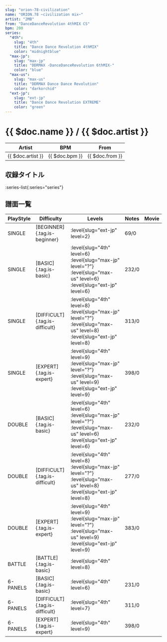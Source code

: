 ```yaml
---
slug: "orion-78-civilization"
name: "ORION.78 ~civilization mix~"
artist: "2MB"
from: "DanceDanceRevolution 4thMIX CS"
bpm: 200
series:
  "4th":
    slug: "4th"
    title: "Dance Dance Revolution 4thMIX"
    color: "midnightblue"
  "max-jp":
    slug: "max-jp"
    title: "DDRMAX -DanceDanceRevolution 6thMIX-"
    color: "blue"
  "max-us":
    slug: "max-us"
    title: "DDRMAX Dance Dance Revolution"
    color: "darkorchid"
  "ext-jp":
    slug: "ext-jp"
    title: "Dance Dance Revolution EXTREME"
    color: "green"
---
```


# {{ $doc.name }} / {{ $doc.artist }}

|Artist|BPM|From|
|------|---|----|
|{{ $doc.artist }}|{{ $doc.bpm }}|{{ $doc.from }}|

## 収録タイトル

:series-list{:series="series"}

## 譜面一覧

|PlayStyle|Difficulty|Levels|Notes|Movie|
|---------|----------|------|-----|-----|
|SINGLE|[BEGINNER]{.tag.is-beginner}|:level{slug="ext-jp" level=2}|69/0||
|SINGLE|[BASIC]{.tag.is-basic}|:level{slug="4th" level=6} :level{slug="max-jp" level="?"} :level{slug="max-us" level=6} :level{slug="ext-jp" level=6}|232/0||
|SINGLE|[DIFFICULT]{.tag.is-difficult}|:level{slug="4th" level=8} :level{slug="max-jp" level="?"} :level{slug="max-us" level=8} :level{slug="ext-jp" level=8}|313/0||
|SINGLE|[EXPERT]{.tag.is-expert}|:level{slug="4th" level=9} :level{slug="max-jp" level="?"} :level{slug="max-us" level=9} :level{slug="ext-jp" level=9}|398/0||
|DOUBLE|[BASIC]{.tag.is-basic}|:level{slug="4th" level=6} :level{slug="max-jp" level="?"} :level{slug="max-us" level=6} :level{slug="ext-jp" level=6}|232/0||
|DOUBLE|[DIFFICULT]{.tag.is-difficult}|:level{slug="4th" level=8} :level{slug="max-jp" level="?"} :level{slug="max-us" level=8} :level{slug="ext-jp" level=8}|277/0||
|DOUBLE|[EXPERT]{.tag.is-expert}|:level{slug="4th" level=9} :level{slug="max-jp" level="?"} :level{slug="max-us" level=9} :level{slug="ext-jp" level=9}|383/0||
|BATTLE|[BATTLE]{.tag.is-basic}|:level{slug="4th" level=8}|||
|6-PANELS|[BASIC]{.tag.is-basic}|:level{slug="4th" level=6}|231/0||
|6-PANELS|[DIFFICULT]{.tag.is-difficult}|:level{slug="4th" level=7}|311/0||
|6-PANELS|[EXPERT]{.tag.is-expert}|:level{slug="4th" level=9}|398/0||

